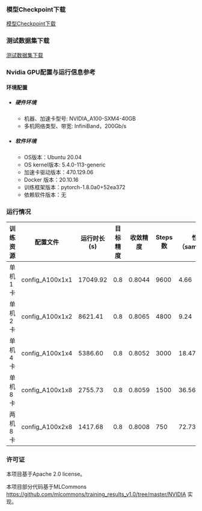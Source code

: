 ### 模型Checkpoint下载
[模型Checkpoint下载](../../benchmarks/glm/README.md#模型checkpoint)
### 测试数据集下载
[测试数据集下载](../../benchmarks/glm/README.md#数据集)

### Nvidia GPU配置与运行信息参考
#### 环境配置
- ##### 硬件环境
    - 机器、加速卡型号: NVIDIA_A100-SXM4-40GB
    - 多机网络类型、带宽: InfiniBand，200Gb/s
- ##### 软件环境
   - OS版本：Ubuntu 20.04
   - OS kernel版本: 5.4.0-113-generic     
   - 加速卡驱动版本：470.129.06
   - Docker 版本：20.10.16
   - 训练框架版本：pytorch-1.8.0a0+52ea372
   - 依赖软件版本：无


### 运行情况
| 训练资源 | 配置文件        | 运行时长(s) | 目标精度 | 收敛精度 | Steps数 | 性能（samples/s) |
| -------- | --------------- | ----------- | -------- | -------- | ------- | ---------------- |
| 单机1卡  | config_A100x1x1 | 17049.92    | 0.8      | 0.8044   | 9600    | 4.66             |
| 单机2卡  | config_A100x1x2 | 8621.41     | 0.8      | 0.8065   | 4800    | 9.24             |
| 单机4卡  | config_A100x1x4 | 5386.60     | 0.8      | 0.8052   | 3000    | 18.47            |
| 单机8卡  | config_A100x1x8 | 2755.73     | 0.8      | 0.8059   | 1500    | 36.56            |
| 两机8卡  | config_A100x2x8 | 1417.68     | 0.8      | 0.8008   | 750     | 72.73            |

### 许可证


本项目基于Apache 2.0 license。

本项目部分代码基于MLCommons https://github.com/mlcommons/training_results_v1.0/tree/master/NVIDIA 实现。